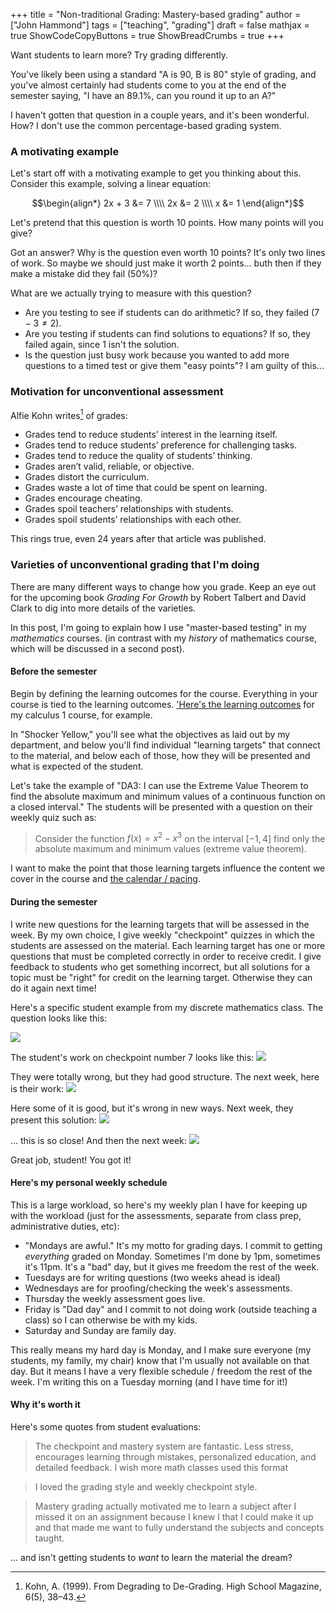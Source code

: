 +++
title = "Non-traditional Grading: Mastery-based grading"
author = ["John Hammond"]
tags = ["teaching", "grading"]
draft = false
mathjax = true
ShowCodeCopyButtons = true
ShowBreadCrumbs = true
+++

Want students to learn more? Try grading differently.
<!--more-->

You've likely been using a standard "A is 90, B is 80" style of grading, and you've almost certainly had students come to you at the end of the semester saying, "I have an 89.1%, can you round it up to an A?"

I haven't gotten that question in a couple years, and it's been wonderful.  How?  I don't use the common percentage-based grading system. 

### A motivating example

Let's start off with a motivating example to get you thinking about this.  Consider this example, solving a linear equation: 

$$\begin{align*} 2x + 3 &= 7 \\\\ 2x &= 2 \\\\ x &= 1 \end{align*}$$

Let's pretend that this question is worth 10 points.  How many points will you give? 

Got an answer? Why is the question even worth 10 points?  It's only two lines of work.  So maybe we should just make it worth 2 points... buth then if they make a mistake did they fail (50%)? 

What are we actually trying to measure with this question? 
- Are you testing to see if students can do arithmetic?  If so, they failed ($7-3 \ne 2$).
- Are you testing if students can find solutions to equations?  If so, they failed again, since 1 isn't the solution.
- Is the question just busy work because you wanted to add more questions to a timed test or give them "easy points"?   I am guilty of this...

### Motivation for unconventional assessment
Alfie Kohn writes[^1] of grades: 
- Grades tend to reduce students’ interest in the learning itself.
- Grades tend to reduce students’ preference for challenging tasks.
- Grades tend to reduce the quality of students’ thinking.
- Grades aren’t valid, reliable, or objective.
- Grades distort the curriculum.
- Grades waste a lot of time that could be spent on learning.
- Grades encourage cheating.
- Grades spoil teachers’ relationships with students.
- Grades spoil students’ relationships with each other.

[^1]: Kohn, A. (1999). From Degrading to De-Grading. High School Magazine, 6(5), 38–43.

This rings true, even 24 years after that article was published. 

### Varieties of unconventional grading that I'm doing
There are many different ways to change how you grade.  Keep an eye out for the upcoming book *Grading For Growth* by Robert Talbert and David Clark to dig into more details of the varieties.   

In this post, I'm going to explain how I use "master-based testing" in my *mathematics* courses. (in contrast with my *history* of mathematics course, which will be discussed in a second post). 

#### Before the semester
Begin by defining the learning outcomes for the course.  Everything in your course is tied to the learning outcomes.  ['Here's the learning outcomes](https://docs.google.com/document/d/1Scukc_HmvjnKtdJNzJ-sB5OxqMXjap73lMmwrHz-9sY/edit) for my calculus 1 course, for example.

In "Shocker Yellow," you'll see what the objectives as laid out by my department, and below you'll find individual "learning targets" that connect to the material, and below each of those, how they will be presented and what is expected of the student. 

Let's take the example of "DA3: I can use the Extreme Value Theorem to find the absolute maximum and minimum values of a continuous function on a closed interval."   The students will be presented with a question on their weekly quiz such as: 

> Consider the function  $f(x) = x^2 - x^3$ on the interval $[-1,4]$ find only the absolute maximum and minimum values (extreme value theorem).

I want to make the point that those learning targets influence the content we cover in the course and [the calendar / pacing](https://docs.google.com/document/d/1Ul_HA0J7XjOy4LY-MtyIRYPLZ724jka81AmCHHJ-s0w/edit#bookmark=id.yctoyj5hikul). 

#### During the semester

I write new questions for the learning targets that will be assessed in the week.  By my own choice, I give weekly "checkpoint" quizzes in which the students are assessed on the material. Each learning target has one or more questions that must be completed correctly in order to receive credit.  I give feedback to students who get something incorrect, but all solutions for a topic must be "right" for credit on the learning target.  Otherwise they can do it again next time!

Here's a specific student example from my discrete mathematics class. The question looks like this: 

![](/grading-post/LT_N3.png)

The student's work on checkpoint number 7 looks like this: 
![](/grading-post/cp7.png)

They were totally wrong, but they had good structure.  The next week, here is their work:
![](/grading-post/cp8.png)

Here some of it is good, but it's wrong in new ways. Next week, they present this solution:
![](/grading-post/cp9.png)

... this is so close!  And then the next week:
![](/grading-post/cp10.png)

Great job, student! You got it!

#### Here's my personal weekly schedule

This is a large workload, so here's my weekly plan I have for keeping up with the workload (just for the assessments, separate from class prep, administrative duties, etc):
- "Mondays are awful."  It's my motto for grading days. I commit to getting *everything* graded on Monday. Sometimes I'm done by 1pm, sometimes it's 11pm.  It's a "bad" day, but it gives me freedom the rest of the week.
- Tuesdays are for writing questions (two weeks ahead is ideal)
- Wednesdays are for proofing/checking the week's assessments.
- Thursday the weekly assessment goes live.
- Friday is "Dad day" and I commit to not doing work (outside teaching a class) so I can otherwise be with my kids.
- Saturday and Sunday are family day. 

This really means my hard day is Monday, and I make sure everyone (my students, my family, my chair) know that I'm usually not available on that day.  But it means I have a very flexible schedule / freedom the rest of the week. I'm writing this on a Tuesday morning (and I have time for it!)

#### Why it's worth it

Here's some quotes from student evaluations:  

>The checkpoint and mastery system are fantastic. Less stress, encourages learning through mistakes, personalized education, and detailed feedback. I wish more math classes used this format

>I loved the grading style and weekly checkpoint style.

>Mastery grading actually motivated me to learn a subject after I missed it on an assignment because I knew I that I could make it up and that made me want to fully understand the subjects and concepts taught.

... and isn't getting students to *want* to learn the material the dream? 






